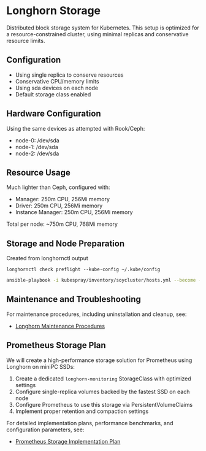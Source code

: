 # Longhorn Storage

Distributed block storage system for Kubernetes. This setup is optimized for a resource-constrained
cluster, using minimal replicas and conservative resource limits.

## Configuration

- Using single replica to conserve resources
- Conservative CPU/memory limits
- Using sda devices on each node
- Default storage class enabled

## Hardware Configuration

Using the same devices as attempted with Rook/Ceph:

- node-0: /dev/sda
- node-1: /dev/sda
- node-2: /dev/sda

## Resource Usage

Much lighter than Ceph, configured with:

- Manager: 250m CPU, 256Mi memory
- Driver: 250m CPU, 256Mi memory
- Instance Manager: 250m CPU, 256Mi memory

Total per node: ~750m CPU, 768Mi memory

## Storage and Node Preparation

Created from longhornctl output

`longhornctl check preflight --kube-config ~/.kube/config`

```bash
ansible-playbook -i kubespray/inventory/soycluster/hosts.yml --become --become-user=root --user ubuntu playbooks/prepare-longhorn-prereqs.yml
```

## Maintenance and Troubleshooting

For maintenance procedures, including uninstallation and cleanup, see:

- [Longhorn Maintenance Procedures](docs/README.md)

## Prometheus Storage Plan

We will create a high-performance storage solution for Prometheus using Longhorn on miniPC SSDs:

1. Create a dedicated `longhorn-monitoring` StorageClass with optimized settings
2. Configure single-replica volumes backed by the fastest SSD on each node
3. Configure Prometheus to use this storage via PersistentVolumeClaims
4. Implement proper retention and compaction settings

For detailed implementation plans, performance benchmarks, and configuration parameters, see:

- [Prometheus Storage Implementation Plan](docs/prometheus-storage.md)
